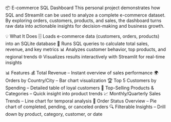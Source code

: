 📦 E-commerce SQL Dashboard
This personal project demonstrates how SQL and Streamlit can be used to analyze a complete e-commerce dataset. By exploring orders, customers, products, and sales, the dashboard turns raw data into actionable insights for decision-making and business growth.

💡 What It Does
🗄️ Loads e-commerce data (customers, orders, products) into an SQLite database
🧮 Runs SQL queries to calculate total sales, revenue, and key metrics
📊 Analyzes customer behavior, top products, and regional trends
🌐 Visualizes results interactively with Streamlit for real-time insights

📊 Features
💰 Total Revenue – Instant overview of sales performance
🌍 Orders by Country/City – Bar chart visualization
🏆 Top 5 Customers by Spending – Detailed table of loyal customers
🛒 Top-Selling Products & Categories – Quick insight into product trends
📈 Monthly/Quarterly Sales Trends – Line chart for temporal analysis
📌 Order Status Overview – Pie chart of completed, pending, or canceled orders
🔍 Filterable Insights – Drill down by product, category, customer, or date
